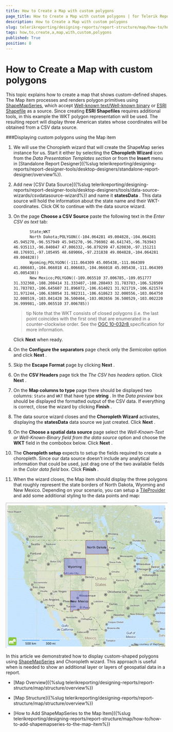 ```yaml
---
title: How to Create a Map with custom polygons
page_title: How to Create a Map with custom polygons | for Telerik Reporting Documentation
description: How to Create a Map with custom polygons
slug: telerikreporting/designing-reports/report-structure/map/how-to/how-to-create-a-map-with-custom-polygons
tags: how,to,create,a,map,with,custom,polygons
published: True
position: 8
---
```


# How to Create a Map with custom polygons



This topic explains how to create a map that shows custom-defined shapes. The Map item processes and renders polygon primitives         using [ShapeMapSeries](/reporting/api/Telerik.Reporting.ShapeMapSeries),         which accept          [Well-known text/Well-known binary](http://en.wikipedia.org/wiki/Well-known_text)          or          [ESRI Shapefile](http://en.wikipedia.org/wiki/Shapefile)          as a source. Since creating __ESRI Shapefiles__  requires additional tools, in this example the WKT polygon representation         will be used. The resulting report will display three American states whose coordinates will be obtained from a CSV data source.       

###Displaying custom polygons using the Map item

1. We will use the Choropleth wizard that will create the ShapeMap series instance for us. Start it either by selecting the               __Choropleth Wizard__  icon from the *Data Presentation Templates section*  or from the __Insert__                menu in [Standalone Report Designer]({%slug telerikreporting/designing-reports/report-designer-tools/desktop-designers/standalone-report-designer/overview%}).             

1. Add new               [CSV Data Source]({%slug telerikreporting/designing-reports/report-designer-tools/desktop-designers/tools/data-source-wizards/csvdatasource-wizard%})               and name it __statesData__ . This data source will hold the information about the state name and their WKT-coordinates.               Click OK to continue with the data source wizard.             

1. On the page __Choose a CSV Source__  paste the following text in the *Enter CSV as text*  tab:             

	
              State;WKT
              North Dakota;POLYGON((-104.064281 49.004828,-104.064281 45.945270,-96.557949 45.945270,-96.796902 46.641745,-96.763943 46.935113,-96.840847 47.006332,-96.879299 47.620830,-97.151211 48.176931,-97.105495 48.689066,-97.231838 49.004828,-104.064281 49.004828))
              Wyoming;POLYGON((-111.064309 45.005438,-111.064309 41.006683,-104.066018 41.006683,-104.066018 45.005438,-111.064309 45.005438))
              New Mexico;POLYGON((-109.065510 37.006785,-109.051777 31.332360,-108.208414 31.333407,-108.208493 31.783783,-106.528509 31.783783,-106.645607 31.896072,-106.614021 31.921719,-106.621574 31.971244,-106.638054 31.982311,-106.618623 32.000556,-103.064750 32.000519,-103.041428 36.500404,-103.002656 36.500529,-103.002220 36.999981,-109.065510 37.006785))
            



    >tip Note that the WKT consists of closed polygons (i.e. the last point coincides with the first one) that are enumerated in a counter-clockwise order.                 See the                  [OGC 10-032r8 ](https://portal.opengeospatial.org/files/?artifact_id=56866)                  specification for more information.               

    Click __Next__  when ready.             

1. On the __Configure the separators__  page check only the *Semicolon*  option and click __Next__ .             

1. Skip the __Escape Format__  page by clicking __Next__ .             

1. On the __CSV Headers__  page tick the *The CSV has headers*  option. Click __Next__ .             

1. On the __Map columns to type__  page there should be displayed two columns: `State` and `WKT` that have type __string__ .               In the *Data preview*  box should be displayed the formatted output of the CSV data. If everything is correct, close the wizard by clicking __Finish__ .             

1. The data source wizard closes and the __Choropleth Wizard__  activates, displaying the __statesData__  data source we just created. Click __Next__ .             

1. On the __Choose a spatial data source__  page select the               *Well-Known-Text or Well-Known-Binary field from the data source*  option and choose the               __WKT__  field in the combobox below. Click __Next__ .             

1. The __Choropleth setup__  expects to setup the fields required to create a choropleth.               Since our data source doesn't include any analytical information that could be used, just drag one of the two available fields in the               *Color data field* box. Click __Finish__ .             

1. When the wizard closes, the Map item should display the three polygons that roughly represent the state borders of North Dakota, Wyoming and New Mexico.               Depending on your scenario, you can setup a               [TileProvider](/reporting/api/Telerik.Reporting.TileProvider) and add some additional styling to the data points and map:               

  ![Map CustomWKT](images/Map/MapCustomWKT.png)

In this article we demonstrated how to display custom-shaped polygons using             [ShapeMapSeries](/reporting/api/Telerik.Reporting.ShapeMapSeries) and Choropleth wizard. This approach is useful when is needed to             show an additional layer or layers of geospatial data in a report.           

 * [Map Overview]({%slug telerikreporting/designing-reports/report-structure/map/structure/overview%})

 * [Map Structure]({%slug telerikreporting/designing-reports/report-structure/map/structure/overview%})

 * [How to Add ShapeMapSeries to the Map Item]({%slug telerikreporting/designing-reports/report-structure/map/how-to/how-to-add-shapemapseries-to-the-map-item%})

